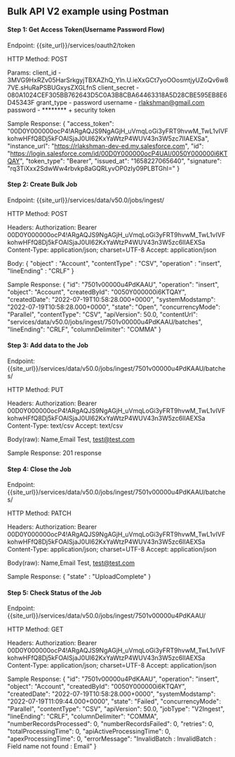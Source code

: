 ## Bulk API V2 example using Postman

#### Step 1: Get Access Token(Username Password Flow)
 
  Endpoint: {{site_url}}/services/oauth2/token
  
  HTTP Method: POST
  
  Params:
    client_id - 3MVG9HxRZv05HarSrkgyjTBXAZhQ_Yln.U.ieXxGCt7yoOOosmtjyUZoQv6w87VE.sHuRaPSBUGxysZXGLfnS
    client_secret - 080A1024CEF305BB762643D5C0A3B8CBA64463318A5D28CBE595EB8E6D45343F
    grant_type - password
    username - rlakshman@gmail.com
    password - ******** + security token
    
  Sample Response:
    {
      "access_token": "00D0Y000000ocP4!ARgAQJS9NgAGjH_uVmqLoGi3yFRT9hvwM_TwL1vIVFkohwHFfQ8Dj5kFOAISjaJ0Ul62KxYaWtzP4WUV43n3W5zc7IIAEXSa",
      "instance_url": "https://rlakshman-dev-ed.my.salesforce.com",
      "id": "https://login.salesforce.com/id/00D0Y000000ocP4UAI/0050Y000000i6KTQAY",
      "token_type": "Bearer",
      "issued_at": "1658227065640",
      "signature": "rq3TiXxx2SdwWw4rbvkp8aGQRLyvOP0zIy09PLBTGhI="
    }
    
  
#### Step 2: Create Bulk Job

  Endpoint: {{site_url}}/services/data/v50.0/jobs/ingest/

  HTTP Method: POST

  Headers:
    Authorization: Bearer 00D0Y000000ocP4!ARgAQJS9NgAGjH_uVmqLoGi3yFRT9hvwM_TwL1vIVFkohwHFfQ8Dj5kFOAISjaJ0Ul62KxYaWtzP4WUV43n3W5zc6IIAEXSa
    Content-Type: application/json; charset=UTF-8
    Accept: application/json

  Body:
    {
      "object" : "Account",
      "contentType" : "CSV",
      "operation" : "insert",
      "lineEnding" : "CRLF"
    }

  Sample Response:
    {
      "id": "7501v00000u4PdKAAU",
      "operation": "insert",
      "object": "Account",
      "createdById": "0050Y000000i6KTQAY",
      "createdDate": "2022-07-19T10:58:28.000+0000",
      "systemModstamp": "2022-07-19T10:58:28.000+0000",
      "state": "Open",
      "concurrencyMode": "Parallel",
      "contentType": "CSV",
      "apiVersion": 50.0,
      "contentUrl": "services/data/v50.0/jobs/ingest/7501v00000u4PdKAAU/batches",
      "lineEnding": "CRLF",
      "columnDelimiter": "COMMA"
    }

#### Step 3: Add data to the Job

  Endpoint: {{site_url}}/services/data/v50.0/jobs/ingest/7501v00000u4PdKAAU/batches/

  HTTP Method: PUT

  Headers:
    Authorization: Bearer 00D0Y000000ocP4!ARgAQJS9NgAGjH_uVmqLoGi3yFRT9hvwM_TwL1vIVFkohwHFfQ8Dj5kFOAISjaJ0Ul62KxYaWtzP4WUV43n3W5zc6IIAEXSa
    Content-Type: text/csv
    Accept: text/csv

  Body(raw):
    Name,Email
    Test, test@test.com

  Sample Response:
    201 response

#### Step 4: Close the Job
  Endpoint: {{site_url}}/services/data/v50.0/jobs/ingest/7501v00000u4PdKAAU/batches/

  HTTP Method: PATCH

  Headers:
    Authorization: Bearer 00D0Y000000ocP4!ARgAQJS9NgAGjH_uVmqLoGi3yFRT9hvwM_TwL1vIVFkohwHFfQ8Dj5kFOAISjaJ0Ul62KxYaWtzP4WUV43n3W5zc6IIAEXSa
    Content-Type: application/json; charset=UTF-8
    Accept: application/json

  Body(raw):
    Name,Email
    Test, test@test.com

  Sample Response:
    {
      "state" : "UploadComplete"
    }

#### Step 5: Check Status of the Job
  Endpoint: {{site_url}}/services/data/v50.0/jobs/ingest/7501v00000u4PdKAAU/

  HTTP Method: GET

  Headers:
    Authorization: Bearer 00D0Y000000ocP4!ARgAQJS9NgAGjH_uVmqLoGi3yFRT9hvwM_TwL1vIVFkohwHFfQ8Dj5kFOAISjaJ0Ul62KxYaWtzP4WUV43n3W5zc6IIAEXSa
    Content-Type: application/json; charset=UTF-8
    Accept: application/json
  
  Sample Response:
    {
      "id": "7501v00000u4PdKAAU",
      "operation": "insert",
      "object": "Account",
      "createdById": "0050Y000000i6KTQAY",
      "createdDate": "2022-07-19T10:58:28.000+0000",
      "systemModstamp": "2022-07-19T11:09:44.000+0000",
      "state": "Failed",
      "concurrencyMode": "Parallel",
      "contentType": "CSV",
      "apiVersion": 50.0,
      "jobType": "V2Ingest",
      "lineEnding": "CRLF",
      "columnDelimiter": "COMMA",
      "numberRecordsProcessed": 0,
      "numberRecordsFailed": 0,
      "retries": 0,
      "totalProcessingTime": 0,
      "apiActiveProcessingTime": 0,
      "apexProcessingTime": 0,
      "errorMessage": "InvalidBatch : InvalidBatch : Field name not found : Email"
    }